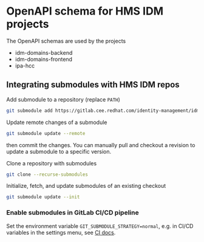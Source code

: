 # OpenAPI schema for HMS IDM projects

The OpenAPI schemas are used by the projects

* idm-domains-backend
* idm-domains-frontend
* ipa-hcc

## Integrating submodules with HMS IDM repos

Add submodule to a repository (replace `PATH`)

```sh
git submodule add https://gitlab.cee.redhat.com/identity-management/idmocp/idm-domains-api.git api
```

Update remote changes of a submodule

```sh
git submodule update --remote
```

then commit the changes. You can manually pull and checkout a revision
to update a submodule to a specific version.

Clone a repository with submodules

```sh
git clone --recurse-submodules
```

Initialize, fetch, and update submodules of an existing checkout

```sh
git submodule update --init
```

### Enable submodules in GitLab CI/CD pipeline

Set the environment variable `GIT_SUBMODULE_STRATEGY=normal`, e.g. in CI/CD
variables in the settings menu, see
[CI docs](https://docs.gitlab.com/ee/ci/git_submodules.html).
